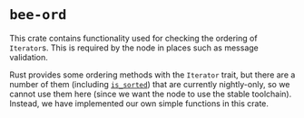 # `bee-ord`

This crate contains functionality used for checking the ordering of `Iterator`s. This is required by the node in places such as message validation.

Rust provides some ordering methods with the `Iterator` trait, but there are a number of them (including [`is_sorted`](https://doc.rust-lang.org/core/iter/trait.Iterator.html#method.is_sorted)) that are currently nightly-only, so we cannot use them here (since we want the node to use the stable toolchain). Instead, we have implemented our own simple functions in this crate.